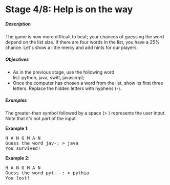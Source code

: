 <h1>Stage 4/8: Help is on the way</h1>
<h5>Description</h5>
<p>The game is now more difficult to beat; your chances of guessing the word depend on the list size. If there are four words in the list, you have a 25% chance. Let&apos;s show a little mercy and add hints for our players.</p>
<h5>Objectives</h5>
<ul>
    <li>As in the previous stage, use the following word list:&nbsp;python,&nbsp;java,&nbsp;swift,&nbsp;javascript;</li>
    <li>Once the computer has chosen a word from the list, show its first three letters. Replace the hidden letters with hyphens (-).</li>
</ul>
<h5>Examples</h5>
<p>The greater-than symbol followed by a space (&gt;&nbsp;) represents the user input. Note that it&apos;s not part of the input.</p>
<p><strong>Example 1</strong>:</p>
<pre>H A N G M A N
Guess the word jav-: &gt; java
You survived!</pre>
<p><strong>Example 2</strong>:</p>
<pre>H A N G M A N
Guess the word pyt---: &gt; pythia
You lost!</pre>
<p><br></p>